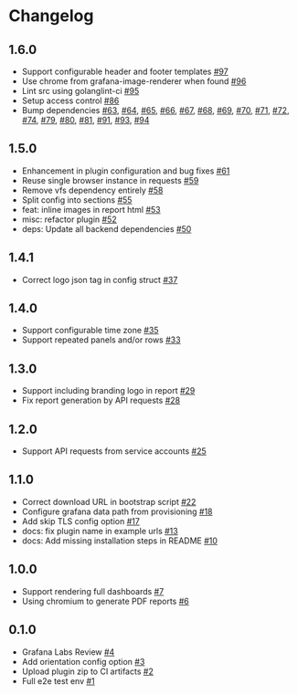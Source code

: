 # Changelog

## 1.6.0

- Support configurable header and footer templates [#97](https://github.com/mahendrapaipuri/grafana-dashboard-reporter-app/pull/97)
- Use chrome from grafana-image-renderer when found [#96](https://github.com/mahendrapaipuri/grafana-dashboard-reporter-app/pull/96)
- Lint src using golanglint-ci [#95](https://github.com/mahendrapaipuri/grafana-dashboard-reporter-app/pull/95)
- Setup access control [#86](https://github.com/mahendrapaipuri/grafana-dashboard-reporter-app/pull/86)
- Bump dependencies [#63](https://github.com/mahendrapaipuri/grafana-dashboard-reporter-app/pull/63), [#64](https://github.com/mahendrapaipuri/grafana-dashboard-reporter-app/pull/64), [#65](https://github.com/mahendrapaipuri/grafana-dashboard-reporter-app/pull/65), [#66](https://github.com/mahendrapaipuri/grafana-dashboard-reporter-app/pull/66), [#67](https://github.com/mahendrapaipuri/grafana-dashboard-reporter-app/pull/67), [#68](https://github.com/mahendrapaipuri/grafana-dashboard-reporter-app/pull/68), [#69](https://github.com/mahendrapaipuri/grafana-dashboard-reporter-app/pull/69), [#70](https://github.com/mahendrapaipuri/grafana-dashboard-reporter-app/pull/70), [#71](https://github.com/mahendrapaipuri/grafana-dashboard-reporter-app/pull/71), [#72](https://github.com/mahendrapaipuri/grafana-dashboard-reporter-app/pull/72), [#74](https://github.com/mahendrapaipuri/grafana-dashboard-reporter-app/pull/74), [#79](https://github.com/mahendrapaipuri/grafana-dashboard-reporter-app/pull/79), [#80](https://github.com/mahendrapaipuri/grafana-dashboard-reporter-app/pull/80), [#81](https://github.com/mahendrapaipuri/grafana-dashboard-reporter-app/pull/81), [#91](https://github.com/mahendrapaipuri/grafana-dashboard-reporter-app/pull/91), [#93](https://github.com/mahendrapaipuri/grafana-dashboard-reporter-app/pull/93), [#94](https://github.com/mahendrapaipuri/grafana-dashboard-reporter-app/pull/94)

## 1.5.0

- Enhancement in plugin configuration and bug fixes [#61](https://github.com/mahendrapaipuri/grafana-dashboard-reporter-app/pull/61)
- Reuse single browser instance in requests [#59](https://github.com/mahendrapaipuri/grafana-dashboard-reporter-app/pull/59)
- Remove vfs dependency entirely [#58](https://github.com/mahendrapaipuri/grafana-dashboard-reporter-app/pull/58)
- Split config into sections [#55](https://github.com/mahendrapaipuri/grafana-dashboard-reporter-app/pull/55)
- feat: inline images in report html [#53](https://github.com/mahendrapaipuri/grafana-dashboard-reporter-app/pull/53)
- misc: refactor plugin [#52](https://github.com/mahendrapaipuri/grafana-dashboard-reporter-app/pull/52)
- deps: Update all backend dependencies [#50](https://github.com/mahendrapaipuri/grafana-dashboard-reporter-app/pull/50)

## 1.4.1

- Correct logo json tag in config struct [#37](https://github.com/mahendrapaipuri/grafana-dashboard-reporter-app/pull/37)

## 1.4.0

- Support configurable time zone [#35](https://github.com/mahendrapaipuri/grafana-dashboard-reporter-app/pull/35)
- Support repeated panels and/or rows [#33](https://github.com/mahendrapaipuri/grafana-dashboard-reporter-app/pull/33)

## 1.3.0

- Support including branding logo in report [#29](https://github.com/mahendrapaipuri/grafana-dashboard-reporter-app/pull/29)
- Fix report generation by API requests [#28](https://github.com/mahendrapaipuri/grafana-dashboard-reporter-app/pull/28)

## 1.2.0

- Support API requests from service accounts [#25](https://github.com/mahendrapaipuri/grafana-dashboard-reporter-app/pull/25)

## 1.1.0

- Correct download URL in bootstrap script [#22](https://github.com/mahendrapaipuri/grafana-dashboard-reporter-app/pull/22)
- Configure grafana data path from provisioning [#18](https://github.com/mahendrapaipuri/grafana-dashboard-reporter-app/pull/18)
- Add skip TLS config option [#17](https://github.com/mahendrapaipuri/grafana-dashboard-reporter-app/pull/17)
- docs: fix plugin name in example urls [#13](https://github.com/mahendrapaipuri/grafana-dashboard-reporter-app/pull/13)
- docs: Add missing installation steps in README [#10](https://github.com/mahendrapaipuri/grafana-dashboard-reporter-app/pull/10)

## 1.0.0

- Support rendering full dashboards [#7](https://github.com/mahendrapaipuri/grafana-dashboard-reporter-app/pull/7)
- Using chromium to generate PDF reports [#6](https://github.com/mahendrapaipuri/grafana-dashboard-reporter-app/pull/6)

## 0.1.0

- Grafana Labs Review [#4](https://github.com/mahendrapaipuri/grafana-dashboard-reporter-app/pull/4)
- Add orientation config option [#3](https://github.com/mahendrapaipuri/grafana-dashboard-reporter-app/pull/3)
- Upload plugin zip to CI artifacts [#2](https://github.com/mahendrapaipuri/grafana-dashboard-reporter-app/pull/2)
- Full e2e test env [#1](https://github.com/mahendrapaipuri/grafana-dashboard-reporter-app/pull/1)
